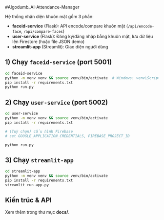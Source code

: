#Algodumb_AI-Attendance-Manager

Hệ thống nhận diện khuôn mặt gồm 3 phần:

- **faceid-service** (Flask): API encode/compare khuôn mặt (`/api/encode-face`, `/api/compare-faces`)
- **user-service** (Flask): Đăng ký/đăng nhập bằng khuôn mặt, lưu dữ liệu lên Firestore (hoặc file JSON demo)
- **streamlit-app** (Streamlit): Giao diện người dùng


## 1) Chạy `faceid-service` (port 5001)
```bash
cd faceid-service
python -m venv venv && source venv/bin/activate  # Windows: venv\Scripts\activate
pip install -r requirements.txt
python run.py
```

## 2) Chạy `user-service` (port 5002)
```bash
cd user-service
python -m venv venv && source venv/bin/activate
pip install -r requirements.txt

# (Tuỳ chọn) cấu hình Firebase
# set GOOGLE_APPLICATION_CREDENTIALS, FIREBASE_PROJECT_ID

python run.py
```

## 3) Chạy `streamlit-app`
```bash
cd streamlit-app
python -m venv venv && source venv/bin/activate
pip install -r requirements.txt
streamlit run app.py
```

## Kiến trúc & API
Xem thêm trong thư mục **docs/**.
    
